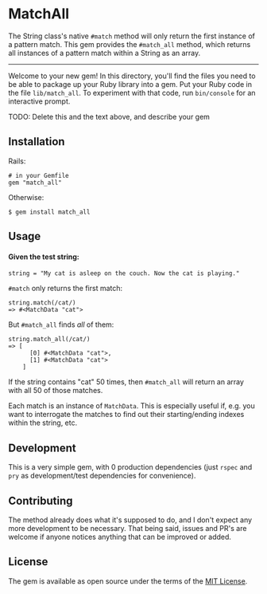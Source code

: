 # MatchAll

The String class's native `#match` method will only return the first instance of a
pattern match. This gem provides the `#match_all` method, which returns all instances
of a pattern match within a String as an array.

---

Welcome to your new gem! In this directory, you'll find the files you need to be able to package up your Ruby library into a gem. Put your Ruby code in the file `lib/match_all`. To experiment with that code, run `bin/console` for an interactive prompt.

TODO: Delete this and the text above, and describe your gem

## Installation

Rails:
```
# in your Gemfile
gem "match_all"
```

Otherwise:
```
$ gem install match_all
```

## Usage

#### Given the test string:
```
string = "My cat is asleep on the couch. Now the cat is playing."
```

`#match` only returns the first match:

```
string.match(/cat/)
=> #<MatchData "cat">
```

But `#match_all` finds _all_ of them:

```
string.match_all(/cat/)
=> [
      [0] #<MatchData "cat">,
      [1] #<MatchData "cat">
    ]
```

If the string contains "cat" 50 times, then `#match_all` will return an array with
all 50 of those matches.

Each match is an instance of `MatchData`. This is especially useful if, e.g. you want
to interrogate the matches to find out their starting/ending indexes within the
string, etc.

## Development

This is a very simple gem, with 0 production dependencies (just `rspec` and `pry` as
development/test dependencies for convenience).

## Contributing

The method already does what it's supposed to do, and I don't expect any more
development to be necessary. That being said, issues and PR's are welcome if
anyone notices anything that can be improved or added.

## License

The gem is available as open source under the terms of the [MIT License](https://opensource.org/licenses/MIT).